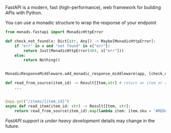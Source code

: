 FastAPI is a modern, fast (high-performance), web framework for building APIs with Python.

You can use a monadic structure to wrap the response of your endpoint

```python
from monads.fastapi import MonadicHttpError

def check_not_found(x: Dict[str, Any]) -> Maybe[MonadicHttpError]:
    if "err" in x and "not found" in x["err"]:
        return Just(MonadicHttpError(404, x["err"]))
    else:
        return Nothing()


MonadicResponseMiddleware.add_monadic_response_middleware(app, [check_not_found])

def read_from_source(item_id) -> Result[Item,str] # return an item or an error with a localized message
    ...


@app.get("/items/{item_id}")
async def read_item(item_id: str) -> Result[Item, str]:
    return read_from_source(item_id).map(lambda item: item.sku = '#REDACTED#') # the transformation occurs only if there were no errors

```

_FastAPI support is under heavy development_ details may change in the future.

